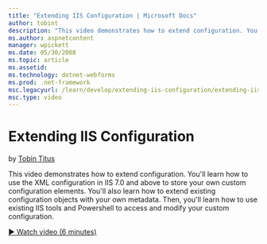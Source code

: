 ```yaml
---
title: "Extending IIS Configuration | Microsoft Docs"
author: tobint
description: "This video demonstrates how to extend configuration. You’ll learn how to use the XML configuration in IIS 7.0 and above to store your own custom configuratio..."
ms.author: aspnetcontent
manager: wpickett
ms.date: 05/30/2008
ms.topic: article
ms.assetid: 
ms.technology: dotnet-webforms
ms.prod: .net-framework
msc.legacyurl: /learn/develop/extending-iis-configuration/extending-iis-configuration
msc.type: video
---
```

Extending IIS Configuration
====================
by [Tobin Titus](https://github.com/tobint)

This video demonstrates how to extend configuration. You'll learn how to use the XML configuration in IIS 7.0 and above to store your own custom configuration elements. You'll also learn how to extend existing configuration objects with your own metadata. Then, you'll learn how to use existing IIS tools and Powershell to access and modify your custom configuration.

[&#9654; Watch video (6 minutes)](https://channel9.msdn.com/Blogs/ASP-NET-Site-Videos/extending-iis-configuration)